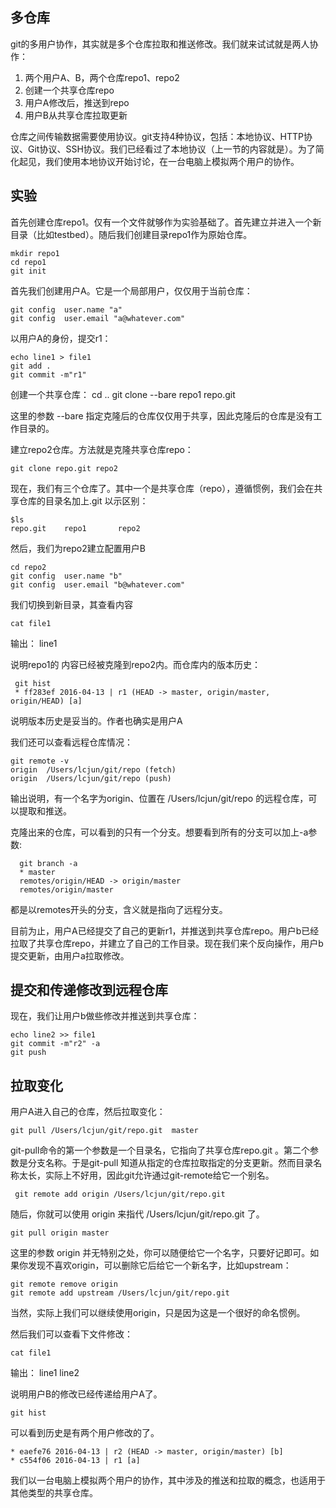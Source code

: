 ## 多仓库

git的多用户协作，其实就是多个仓库拉取和推送修改。我们就来试试就是两人协作：

1. 两个用户A、B，两个仓库repo1、repo2
2. 创建一个共享仓库repo
3. 用户A修改后，推送到repo
4. 用户B从共享仓库拉取更新

仓库之间传输数据需要使用协议。git支持4种协议，包括：本地协议、HTTP协议、Git协议、SSH协议。我们已经看过了本地协议（上一节的内容就是）。为了简化起见，我们使用本地协议开始讨论，在一台电脑上模拟两个用户的协作。

## 实验

首先创建仓库repo1。仅有一个文件就够作为实验基础了。首先建立并进入一个新目录（比如testbed）。随后我们创建目录repo1作为原始仓库。

    
    mkdir repo1
    cd repo1
    git init 

首先我们创建用户A。它是一个局部用户，仅仅用于当前仓库：

    git config  user.name "a"
    git config  user.email "a@whatever.com"

以用户A的身份，提交r1：

    echo line1 > file1
    git add .
    git commit -m"r1"

创建一个共享仓库：
    cd ..
    git clone --bare repo1 repo.git
 
这里的参数 --bare 指定克隆后的仓库仅仅用于共享，因此克隆后的仓库是没有工作目录的。

建立repo2仓库。方法就是克隆共享仓库repo：

    git clone repo.git repo2
现在，我们有三个仓库了。其中一个是共享仓库（repo），遵循惯例，我们会在共享仓库的目录名加上.git 以示区别：

    $ls 
    repo.git    repo1       repo2

然后，我们为repo2建立配置用户B

    cd repo2
    git config  user.name "b"
    git config  user.email "b@whatever.com"


我们切换到新目录，其查看内容
    
    cat file1

输出：
    line1

说明repo1的 内容已经被克隆到repo2内。而仓库内的版本历史：

     git hist
     * ff283ef 2016-04-13 | r1 (HEAD -> master, origin/master, origin/HEAD) [a]

说明版本历史是妥当的。作者也确实是用户A

我们还可以查看远程仓库情况：

    git remote -v
    origin  /Users/lcjun/git/repo (fetch)
    origin  /Users/lcjun/git/repo (push)

输出说明，有一个名字为origin、位置在 /Users/lcjun/git/repo 的远程仓库，可以提取和推送。

克隆出来的仓库，可以看到的只有一个分支。想要看到所有的分支可以加上-a参数:

      git branch -a
      * master
      remotes/origin/HEAD -> origin/master
      remotes/origin/master

都是以remotes开头的分支，含义就是指向了远程分支。

目前为止，用户A已经提交了自己的更新r1，并推送到共享仓库repo。用户b已经拉取了共享仓库repo，并建立了自己的工作目录。现在我们来个反向操作，用户b提交更新，由用户a拉取修改。


## 提交和传递修改到远程仓库

现在，我们让用户b做些修改并推送到共享仓库：

    echo line2 >> file1
    git commit -m"r2" -a
    git push 

## 拉取变化

用户A进入自己的仓库，然后拉取变化：

    git pull /Users/lcjun/git/repo.git  master

git-pull命令的第一个参数是一个目录名，它指向了共享仓库repo.git 。第二个参数是分支名称。于是git-pull 知道从指定的仓库拉取指定的分支更新。然而目录名称太长，实际上不好用，因此git允许通过git-remote给它一个别名。

     git remote add origin /Users/lcjun/git/repo.git

随后，你就可以使用 origin 来指代 /Users/lcjun/git/repo.git 了。

    git pull origin master

这里的参数 origin 并无特别之处，你可以随便给它一个名字，只要好记即可。如果你发现不喜欢origin，可以删除它后给它一个新名字，比如upstream：

    git remote remove origin
    git remote add upstream /Users/lcjun/git/repo.git

当然，实际上我们可以继续使用origin，只是因为这是一个很好的命名惯例。

然后我们可以查看下文件修改：

    cat file1
输出：
    line1
    line2

说明用户B的修改已经传递给用户A了。

    git hist

可以看到历史是有两个用户修改的了。

    * eaefe76 2016-04-13 | r2 (HEAD -> master, origin/master) [b]
    * c554f06 2016-04-13 | r1 [a] 

我们以一台电脑上模拟两个用户的协作，其中涉及的推送和拉取的概念，也适用于其他类型的共享仓库。


